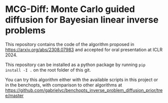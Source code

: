 # MCG-Diff: Monte Carlo guided diffusion for Bayesian linear inverse problems

This repository contains the code of the algorithm proposed in https://arxiv.org/abs/2308.07983 and accepted for oral presentation at ICLR 2024.

This repository can be installed as a python package by running
`pip install -I .` on the root folder of this git.

You can try this algorithm either with the available scripts in this project or in the benchopts, with comparison to other algorithms at https://github.com/gabrielvc/benchopts_inverse_problem_diffusion_prior/tree/master
